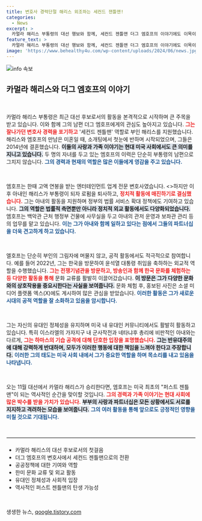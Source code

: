 ```yaml
---
title: 변호사 경력단절 해리스 외조하는 세컨드 잰틀맨!
categories:
  - News
excerpt: >
  카멀라 해리스 부통령의 대선 행보와 함께, 세컨드 젠틀맨 더그 엠호프의 이야기에도 이목이 집중됩니다. 성공적인 변호사에서 아내를 지키는 내조자로 변신한 그의 인생 전환은 흥미롭고, 정치적 역할에서도 활발한 모습을 보입니다.
feature_text: >
  카멀라 해리스 부통령의 대선 행보와 함께, 세컨드 젠틀맨 더그 엠호프의 이야기에도 이목이 집중됩니다. 성공적인 변호사에서 아내를 지키는 내조자로 변신한 그의 인생 전환은 흥미롭고, 정치적 역할에서도 활발한 모습을 보입니다.
image: 'https://www.behealthy4u.com/wp-content/uploads/2024/06/news.jpg'
---
```


<p><img src="https://www.behealthy4u.com/wp-content/uploads/2024/06/news.jpg" alt="info 속보" /></p>

<h2 data-ke-size="size26">카멀라 해리스와 더그 엠호프의 이야기</h2>

<p data-ke-size="size16">&nbsp;</p>

<p data-ke-size="size16">카멀라 해리스 부통령은 최근 대선 후보로서의 활동을 본격적으로 시작하며 큰 주목을 받고 있습니다. 이와 함께 그의 남편 더그 엠호프에게의 관심도 높아지고 있습니다. <b><span style="color: #ee2323;">그는 잘나가던 변호사 경력을 포기하고</span></b> '세컨드 젠틀맨' 역할로 부인 해리스를 지원했습니다. 해리스와 엠호프의 만남은 미혼일 때, 소개팅에서 첫눈에 반하며 시작되었으며, 그들은 2014년에 결혼했습니다. <b><span style="background-color: #21538527;">이들의 사랑과 가족 이야기는 현대 미국 사회에서도 큰 의미를 지니고 있습니다.</span></b> 두 명의 자녀를 두고 있는 엠호프의 이력은 단순히 부통령의 남편으로 그치지 않습니다. <b><span style="color: #1a5490;">그의 경력과 현재의 역할은 많은 이들에게 영감을 주고 있습니다.</span></b> </p>

<p data-ke-size="size16">&nbsp;</p>

<p data-ke-size="size16">엠호프는 한때 고액 연봉을 받는 엔터테인먼트 업계 전문 변호사였습니다. <>하지만 이후 아내인 해리스가 부통령이 되자 로펌을 퇴사하고, <b><span style="color: #ee2323;">정치적 활동에 매진하기로 결심했습니다.</span></b> 그는 아내의 활동을 지원하며 정부의 법률 서비스 확대 정책에도 기여하고 있습니다. <b><span style="background-color: #21538527;">그의 역할은 법률적 측면뿐만 아니라 정치적 외교 활동에서도 다양화되었습니다.</span></b> 엠호프는 백악관 근처 행정부 건물에 사무실을 두고 아내의 관저 운영과 보좌관 관리 등의 업무를 맡고 있습니다. <b><span style="color: #1a5490;">이는 그가 아내와 함께 일하고 있다는 점에서 그들의 파트너십을 더욱 견고하게 하고 있습니다.</span></b> </p>

<p data-ke-size="size16">&nbsp;</p>

<p data-ke-size="size16">엘호프는 단순히 부인의 그림자에 머물지 않고, 공적 활동에서도 적극적으로 참여합니다. 예를 들어 2022년, 그는 한국을 방문하여 윤석열 대통령 취임을 축하하는 외교적 역할을 수행했습니다. <b><span style="color: #ee2323;">그는 전쟁기념관을 방문하고, 방송인과 함께 한국 문화를 체험하는 등 다양한 활동을 통해</span></b> 문화 교류를 활발히 이끌어갔습니다. <b><span style="background-color: #21538527;">이 방문은 그가 다양한 문화와의 상호작용을 중요시한다는 사실을 보여줍니다.</span></b> 문화 체험 후, 홍보된 사진은 소셜 미디어 플랫폼 엑스(X)에도 게시하여 많은 관심을 받았습니다. <b><span style="color: #1a5490;">이러한 활동은 그가 새로운 시대의 공적 역할을 잘 소화하고 있음을 암시합니다.</span></b> </p>

<p data-ke-size="size16">&nbsp;</p>

<p data-ke-size="size16">그는 자신의 유대인 정체성을 유지하며 미국 내 유대인 커뮤니티에서도 활발히 활동하고 있습니다. 특히 이스라엘의 가자지구 내 군사작전과 네타냐후 총리에 비판적인 아내와는 다르게, <b><span style="color: #ee2323;">그는 하마스의 기습 공격에 대해 단호한 입장을 표명했습니다.</span></b> <b><span style="background-color: #21538527;">그는 반유대주의에 대해 강력하게 반대하며, 모두가 이러한 행동에 대한 책임을 느껴야 한다고 주장합니다.</span></b> <b><span style="color: #1a5490;">이러한 그의 태도는 미국 사회 내에서 그가 중요한 역할을 하며 목소리를 내고 있음을 나타냅니다.</span></b> </p>

<p data-ke-size="size16">&nbsp;</p>

<p data-ke-size="size16">오는 11월 대선에서 카멀라 해리스가 승리한다면, 엠호프는 미국 최초의 "퍼스트 젠틀맨"이 되는 역사적인 순간을 맞이할 것입니다. <b><span style="color: #ee2323;">그의 경력과 가족 이야기는 현대 사회에 많은 박수를 받을 가치가 있습니다.</span></b> <b><span style="background-color: #21538527;">부부의 사랑과 파트너십은 모든 상황에서도 서로를 지지하고 격려하는 모습을 보여줍니다.</span></b> <b><span style="color: #1a5490;">그의 여러 활동을 통해 앞으로도 긍정적인 영향을 미칠 것으로 기대됩니다.</span></b> </p>

<p data-ke-size="size16">&nbsp;</p>

<hr style="border:1px solid #d8d8d8;margin-bottom: 20px;">

<ul>
<li>카멀라 해리스의 대선 후보로서의 첫걸음</li>
<li>더그 엠호프의 변호사에서 세컨드 젠틀맨으로의 전환</li>
<li>공공정책에 대한 기여와 역할</li>
<li>한미 문화 교류 및 외교 활동</li>
<li>유대인 정체성과 사회적 입장</li>
<li>역사적인 퍼스트 젠틀맨의 탄생 가능성</li>
</ul>

<p data-ke-size="size16">&nbsp;</p>
생생한 뉴스, <a href="https://qoogle.tistory.com" rel="dofollow">qoogle.tistory.com</a>



